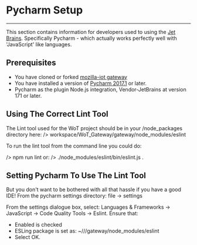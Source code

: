 # Pycharm Setup

***


This section contains information for developers used to using the [Jet Brains](https://www.jetbrains.com/). Specifically Pycharm - which actually works perfectly well with 'JavaScript' like languages. 

## Prerequisites
* You have cloned or forked [mozilla-iot gateway](https://github.com/mozilla-iot/gateway)
* You have installed a version of [Pycharm 2017.1](https://www.jetbrains.com/pycharm/?fromMenu) or later.
* Pycharm as the plugin Node.js integration, Vendor-JetBrains at version 171 or later.


## Using The Correct Lint Tool

The Lint tool used for the WoT project should be in your /node_packages directory here:
   /> workspace/WoT_Gateway/gateway/node_modules/eslint

To run the lint tool from the command line you could do:

   /> npm run lint
or:
   /> ./node_modules/eslint/bin/eslint.js .

## Setting Pycharm To Use The Lint Tool

But you don't want to be bothered with all that hassle if you have a good IDE! 
From the pycharm settings directory: file -> settings

From the settings dialogue box, select: Languages & Frameworks -> JavaScript -> Code Quality Tools -> Eslint.
Ensure that:
* Enabled is checked
* ESLing package is set as: ~/<your workspace>/<your directory>/gateway/node_modules/eslint
* Select OK.






